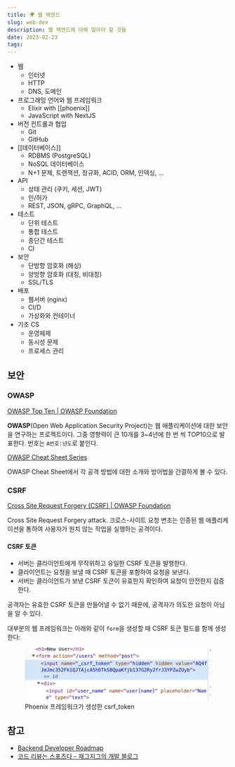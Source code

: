 ```yaml
---
title: 🌍 웹 백엔드
slug: web-dev
description: 웹 백엔드에 대해 알아야 할 것들
date: 2023-02-23
tags:
---
```


- 웹
	- 인터넷
	- HTTP
	- DNS, 도메인
- 프로그래밍 언어와 웹 프레임워크
	- Elixir with [[phoenix]]
	- JavaScript with NextJS
- 버전 컨트롤과 협업
	- Git
	- GitHub
- [[데이터베이스]]
	- RDBMS (PostgreSQL)
	- NoSQL 데이터베이스
	- N+1 문제, 트랜잭션, 정규화, ACID, ORM, 인덱싱, ...
- API
	- 상태 관리 (쿠키, 세션, JWT)
	- 인/허가
	- REST, JSON, gRPC, GraphQL, ...
- 테스트
	- 단위 테스트
	- 통합 테스트
	- 종단간 테스트
	- CI
- 보안
	- 단방향 암호화 (해싱)
	- 양방향 암호화 (대칭, 비대칭)
	- SSL/TLS
- 배포
	- 웹서버 (nginx)
	- CI/D
	- 가상화와 컨테이너
- 기초 CS
	- 운영체제
	- 동시성 문제
	- 프로세스 관리

## 보안

### OWASP

[OWASP Top Ten | OWASP Foundation](https://owasp.org/www-project-top-ten/)

**OWASP**(Open Web Application Security Project)는 웹 애플리케이션에 대한 보안을 연구하는 프로젝트이다. 그중 영향력이 큰 10개를 3~4년에 한 번 씩 TOP10으로 발표한다. 번호는 `A번호:년도`로 붙인다.

[OWASP Cheat Sheet Series](https://cheatsheetseries.owasp.org/index.html)

OWASP Cheat Sheet에서 각 공격 방법에 대한 소개와 방어법을 간결하게 볼 수 있다.

### CSRF

[Cross Site Request Forgery (CSRF) | OWASP Foundation](https://owasp.org/www-community/attacks/csrf)

Cross Site Request Forgery attack. 크로스-사이트 요청 변조는 인증된 웹 애플리케이션을 통하여 사용자가 원치 않는 작업을 실행하는 공격이다.

#### CSRF 토큰

- 서버는 클라이언트에게 무작위하고 유일한 CSRF 토큰을 발행한다.
- 클라이언트는 요청을 보낼 때 CSRF 토큰을 포함하여 요청을 보낸다.
- 서버는 클라이언트가 보낸 CSRF 토큰이 유효한지 확인하여 요청이 안전한지 검증한다.

공격자는 유효한 CSRF 토큰을 만들어낼 수 없기 때문에, 공격자가 의도한 요청이 아님을 알 수 있다.

대부분의 웹 프레임워크는 아래와 같이 `form`을 생성할 때 CSRF 토큰 필드를 함께 생성한다:

<figure>
  <img src="../assets/phoenix-csrf-token-example.png" />
  <figcaption>Phoenix 프레임워크가 생성한 csrf_token</figcaption>
</figure>

## 참고

- [Backend Developer Roadmap](https://roadmap.sh/backend)
- [코드 리뷰는 스포츠다 - 재그지그의 개발 블로그](https://wormwlrm.github.io/2023/02/20/Code-Review-is-a-Sports.html)